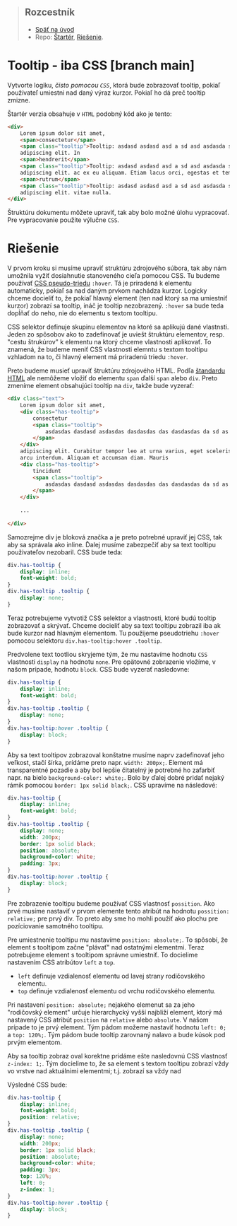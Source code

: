 > ## Rozcestník
> - [Späť na úvod](../../README.md)
> - Repo: [Štartér](/../../tree/starter/tooltip-css), [Riešenie](/../../tree/main/tooltip-css).

# Tooltip - iba CSS [branch main]

Vytvorte logiku, _čisto pomocou `CSS`_, ktorá bude zobrazovať tooltip, pokiaľ používateľ umiestni nad daný výraz kurzor.
Pokiaľ ho dá preč tooltip zmizne.

Štartér verzia obsahuje v `HTML` podobný kód ako je tento:
```html
<div>
    Lorem ipsum dolor sit amet, 
    <span>consectetur</span>
    <span class="tooltip">Tooltip: asdasd asdasd asd a sd asd asdasda sda</span> 
    adipiscing elit. In 
    <span>hendrerit</span>
    <span class="tooltip">Tooltip: asdasd asdasd asd a sd asd asdasda sda</span> 
    adipiscing elit. ac ex eu aliquam. Etiam lacus orci, egestas et tempor at, 
    <span>rutrum</span>
    <span class="tooltip">Tooltip: asdasd asdasd asd a sd asd asdasda sda</span> 
    adipiscing elit. vitae nulla.
</div>
```

Štruktúru dokumentu môžete upraviť, tak aby bolo možné úlohu vypracovať. Pre vypracovanie použite výlučne `CSS`.
# Riešenie

V prvom kroku si musíme upraviť struktúru zdrojového súbora, tak aby nám umožnila vyžiť dosiahnutie stanoveného cieľa
pomocou CSS. Tu budeme používať [CSS pseudo-triedu](https://www.w3schools.com/css/css_pseudo_classes.asp) `:hover`.
Tá je priradená k elementu automaticky, pokiaľ sa nad daným prvkom nachádza kurzor. Logicky chceme docieliť to, že pokiaľ
hlavný element (ten nad ktorý sa ma umiestniť kurzor) zobrazí sa tooltip, ináč je tooltip nezobrazený. `:hover` sa bude teda
dopĺňať do neho, nie do elementu s textom tooltipu.

CSS selektor definuje skupinu elementov na ktoré sa aplikujú dané vlastnsti. Jeden zo spôsobov ako to zadefinovať je
uviešt štruktúru elementov, resp. "cestu štrukúrov" k elementu na ktorý chceme vlastnosti aplikovať. To znamená,
že budeme meniť CSS vlastnosti elemntu s textom tooltipu vzhladom na to, či hlavný element má priradenú triedu `:hover`.

Preto budeme musieť upraviť štruktúru zdrojového HTML. Podľa [štandardu HTML](https://html.spec.whatwg.org/multipage/text-level-semantics.html#the-span-element) ale
nemôžeme vložiť do elementu `span` ďalší `span` alebo `div`. Preto zmeníme element obsahujúci tooltip na `div`, takže
bude vyzerať:

```HTML
<div class="text">
    Lorem ipsum dolor sit amet, 
    <div class="has-tooltip">
        consectetur
        <span class="tooltip">
            asdasdas dasdasd asdasdas dasdasdas das dasdasdas da sd as da sd as d
        </span>
    </div>
    adipiscing elit. Curabitur tempor leo at urna varius, eget scelerisque
    arcu interdum. Aliquam et accumsan diam. Mauris 
    <div class="has-tooltip">
        tincidunt
        <span class="tooltip">
            asdasdas dasdasd asdasdas dasdasdas das dasdasdas da sd as da sd as d
        </span>
    </div>
    
    ...
    
</div>
```

Samozrejme div je bloková značka a je preto potrebné upraviť jej CSS, tak aby sa správala ako inline. Ďalej musíme
zabezpečiť aby sa text tooltipu použivateľov nezobaril. CSS bude teda:

```css
div.has-tooltip {
    display: inline;
    font-weight: bold;
}
div.has-tooltip .tooltip {
    display: none;
}
```

Teraz potrebujeme vytvotiž CSS selektor a vlastnosti, ktoré budú tooltip zobrazovať a skrývať. Chceme docieliť aby
sa text tooltipu zobrazil iba ak bude kurzor nad hlavným elementom. Tu použijeme pseudotriehu `:hover` pomocou selektoru
`div.has-tooltip:hover .tooltip`.

Predvolene text tootliou skryjeme tým, že mu nastavíme hodnotu `CSS` vlastnosti `display` na hodnotu `none`. Pre opätovné
zobrazenie vložíme, v našom prípade, hodnotu `block`. CSS bude vyzerať nasledovne:

```css
div.has-tooltip {
    display: inline;
    font-weight: bold;
}
div.has-tooltip .tooltip {
    display: none;
}
div.has-tooltip:hover .tooltip {
    display: block;
}
```
Aby sa text tooltipov zobrazoval konštatne musíme naprv zadefinovať jeho veľkost, stačí šírka, prídáme preto napr.
`width: 200px;`. Element má transparentné pozadie a aby bol lepšie čitatelný je potrebné ho zafarbiť napr. na bielo
`background-color: white;`. Bolo by ďalej dobré pridať nejaký rámik pomocou `border: 1px solid black;`. CSS upravíme na
následové:

```css
div.has-tooltip {
    display: inline;
    font-weight: bold;
}
div.has-tooltip .tooltip {
    display: none;
    width: 200px;
    border: 1px solid black;
    position: absolute;
    background-color: white;
    padding: 3px;
}
div.has-tooltip:hover .tooltip {
    display: block;
}
```


Pre zobrazenie tooltipu budeme používať CSS vlastnosť `possition`. Ako prvé musíme nastaviť v prvom elemente tento
atribút na hodnotu `possition: relative;` pre prvý div. To preto aby sme ho mohli použiť ako plochu pre pozíciovanie
samotného tooltipu.

Pre umiestnenie tooltipu mu nastavíme `position: absolute;`. To spôsobí, že element s tooltipom začne "plávať" nad
ostatnými elementmi. Teraz potrebujeme element s tooltipom správne umiestniť. To docielime nastavením CSS atribútov
`left` a `top`.

- `left` definuje vzdialenosť elementu od lavej strany rodičovského elementu.
- `top` definuje vzdialenosť elementu od vrchu rodičovského elementu.

Pri nastavení `position: absolute;` nejakého elemenut sa za jeho "rodičovský element" určuje hierarchycký vyšší
najbliží element, ktorý má nastavený CSS atribút `position` na `relative` alebo `absolute`. V našom prípade to je
prvý element. Tým pádom možeme nastaviť hodnotu `left: 0;` a `top: 120%;`. Tým pádom bude tooltip zarovnaný nalavo
a bude kúsok pod prvým elementom.

Aby sa tooltip zobraz oval korektne pridáme ešte nasledovnú CSS vlastnosť `z-index: 1;`. Tým docielime to, že sa element
s textom tooltipu zobrazí vždy vo vrstve nad aktuálnimi elementmi; t.j. zobrazí sa vždy nad

Výsledné CSS bude:

```css
div.has-tooltip {
    display: inline;
    font-weight: bold;
    position: relative;
}
div.has-tooltip .tooltip {
    display: none;
    width: 200px;
    border: 1px solid black;
    position: absolute;
    background-color: white;
    padding: 3px;
    top: 120%;
    left: 0;
    z-index: 1;
}
div.has-tooltip:hover .tooltip {
    display: block;
}
```